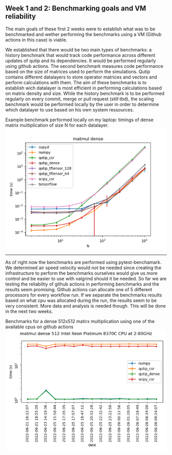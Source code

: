 ## Week 1 and 2: Benchmarking goals and VM reliability

The main goals of these first 2 weeks were to establish what was to be benchmarked and wether performing the benchmarks using a VM (Github actions in this case) is viable. 

We established that there would be two main types of benchmarks: a history benchmark that would track code performance across different updates of qutip and its dependencies. It would be performed regularly using github actions. 
The second benchmark measures code performance based on the size of matrices used to perform the simulations. Qutip contains different datalayers to store operator matrices and vectors and perform calculations with them. The aim of these benchmarks is to establish wich datalayer is most efficient in performing calculations based on matrix density and size. 
While the history benchmark is to be performed regularly on every commit, merge or pull request (still tbd), the scaling benchmark would be performed locally by the user in order to determine which datalayer to use based on his own system ressources.  

Example benchmark performed locally on my laptop: timings of dense matrix multiplication of size N for each datalayer.
![alt text](/images/matmul_dense.png)

---

As of right now the benchmarks are performed using pytest-benchamark. We determined air speed velocity would not be needed since creating the infrastructure to perform the benchmarks ourselves would give us more control and be easier to use with valgrind should it be needed.
So far we are testing the reliabiltiy of github actions in performing benchmarks and the results seem promising. Github actions can allocate one of 5 different processors for every workflow run. If we separate the benchmarks results based on what cpu was allocated during the run, the results seem to be very consistent. More data and analysis is needed though. This will be done in the next two weeks.

Benchmarks for a dense 512x512 matirx multiplication using one of the available cpus on github actions
![alt text](/images/Intel%20Xeon%20Platinum%208370C%20CPU%20at%202-80GHz_matmul_dense_512_1.png)
